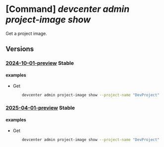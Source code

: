 # [Command] _devcenter admin project-image show_

Get a project image.

## Versions

### [2024-10-01-preview](/Resources/mgmt-plane/L3N1YnNjcmlwdGlvbnMve30vcmVzb3VyY2Vncm91cHMve30vcHJvdmlkZXJzL21pY3Jvc29mdC5kZXZjZW50ZXIvcHJvamVjdHMve30vaW1hZ2VzL3t9/2024-10-01-preview.xml) **Stable**

<!-- mgmt-plane /subscriptions/{}/resourcegroups/{}/providers/microsoft.devcenter/projects/{}/images/{} 2024-10-01-preview -->

#### examples

- Get
    ```bash
        devcenter admin project-image show --project-name "DevProject" --name "ContosoBaseImage" --resource-group "rg1"
    ```

### [2025-04-01-preview](/Resources/mgmt-plane/L3N1YnNjcmlwdGlvbnMve30vcmVzb3VyY2Vncm91cHMve30vcHJvdmlkZXJzL21pY3Jvc29mdC5kZXZjZW50ZXIvcHJvamVjdHMve30vaW1hZ2VzL3t9/2025-04-01-preview.xml) **Stable**

<!-- mgmt-plane /subscriptions/{}/resourcegroups/{}/providers/microsoft.devcenter/projects/{}/images/{} 2025-04-01-preview -->

#### examples

- Get
    ```bash
        devcenter admin project-image show --project-name "DevProject" --name "ContosoBaseImage" --resource-group "rg1"
    ```
